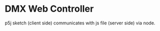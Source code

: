 # DMX Web Controller 

p5j sketch (client side) communicates with js file (server side) via node. 


